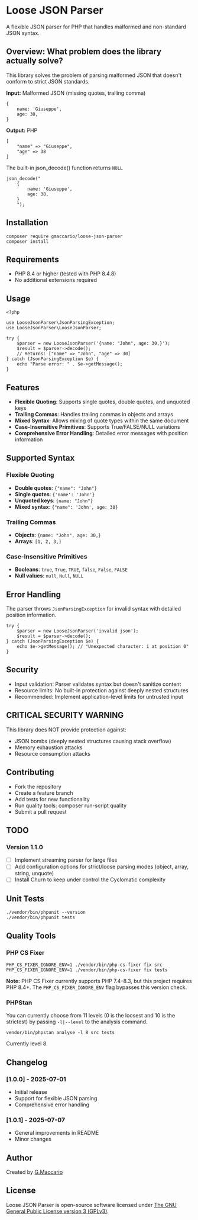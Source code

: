 # Loose JSON Parser

A flexible JSON parser for PHP that handles malformed and non-standard JSON syntax.

## Overview: What problem does the library actually solve?

This library solves the problem of parsing malformed JSON that doesn't conform to strict JSON standards.

**Input:** Malformed JSON (missing quotes, trailing comma)

```
{
    name: 'Giuseppe',
    age: 38,
}
```

**Output:** PHP

```
[
    "name" => "Giuseppe",
    "age" => 38
]
```

The built-in json_decode() function returns `NULL`

```
json_decode("
    {
        name: 'Giuseppe',
        age: 38,
    }
    ");
```

## Installation

```
composer require gmaccario/loose-json-parser
composer install
```

## Requirements

- PHP 8.4 or higher (tested with PHP 8.4.8)
- No additional extensions required

## Usage
```
<?php

use LooseJsonParser\JsonParsingException;
use LooseJsonParser\LooseJsonParser;

try {
    $parser = new LooseJsonParser('{name: "John", age: 30,}');
    $result = $parser->decode();
    // Returns: ["name" => "John", "age" => 30]
} catch (JsonParsingException $e) {
    echo "Parse error: " . $e->getMessage();
}
```

## Features

- **Flexible Quoting**: Supports single quotes, double quotes, and unquoted keys
- **Trailing Commas**: Handles trailing commas in objects and arrays
- **Mixed Syntax**: Allows mixing of quote types within the same document
- **Case-Insensitive Primitives**: Supports True/FALSE/NULL variations
- **Comprehensive Error Handling**: Detailed error messages with position information

## Supported Syntax

### Flexible Quoting

- **Double quotes**: `{"name": "John"}`
- **Single quotes**: `{'name': 'John'}`
- **Unquoted keys**: `{name: "John"}`
- **Mixed syntax**: `{"name": 'John', age: 30}`

### Trailing Commas

- **Objects**: `{name: "John", age: 30,}`
- **Arrays**: `[1, 2, 3,]`

### Case-Insensitive Primitives

- **Booleans**: `true`, `True`, `TRUE`, `false`, `False`, `FALSE`
- **Null values**: `null`, `Null`, `NULL`

## Error Handling

The parser throws `JsonParsingException` for invalid syntax with detailed position information.

```
try {
    $parser = new LooseJsonParser('invalid json');
    $result = $parser->decode();
} catch (JsonParsingException $e) {
    echo $e->getMessage(); // "Unexpected character: i at position 0"
}
```

## Security

- Input validation: Parser validates syntax but doesn't sanitize content
- Resource limits: No built-in protection against deeply nested structures
- Recommended: Implement application-level limits for untrusted input

## CRITICAL SECURITY WARNING

This library does NOT provide protection against:
- JSON bombs (deeply nested structures causing stack overflow)
- Memory exhaustion attacks
- Resource consumption attacks

## Contributing

- Fork the repository
- Create a feature branch
- Add tests for new functionality
- Run quality tools: composer run-script quality
- Submit a pull request

## TODO

### Version 1.1.0
- [ ] Implement streaming parser for large files
- [ ] Add configuration options for strict/loose parsing modes (object, array, string, unquote)
- [ ] Install Churn to keep under control the Cyclomatic complexity

## Unit Tests

```
./vendor/bin/phpunit --version
./vendor/bin/phpunit tests
```

## Quality Tools

### PHP CS Fixer

```
PHP_CS_FIXER_IGNORE_ENV=1 ./vendor/bin/php-cs-fixer fix src
PHP_CS_FIXER_IGNORE_ENV=1 ./vendor/bin/php-cs-fixer fix tests
```
**Note:** PHP CS Fixer currently supports PHP 7.4–8.3, but this project requires PHP 8.4+.
The `PHP_CS_FIXER_IGNORE_ENV` flag bypasses this version check.

### PHPStan

You can currently choose from 11 levels (0 is the loosest and 10 is the strictest) by passing `-l|--level` to the analysis command.
```
vendor/bin/phpstan analyse -l 8 src tests
```
Currently level 8.

## Changelog
### [1.0.0] - 2025-07-01
 
- Initial release
- Support for flexible JSON parsing
- Comprehensive error handling

### [1.0.1] - 2025-07-07

- General improvements in README
- Minor changes

## Author

Created by [G.Maccario](https://github.com/gmaccario)

## License

Loose JSON Parser is open-source software licensed under [The GNU General Public License version 3 (GPLv3)](https://www.gnu.org/licenses/gpl-3.0.en.html).
